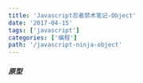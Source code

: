 ```yaml
---
title: 'Javascript忍者禁术笔记-Object'
date: '2017-04-15'
tags: ['javascript']
categories: ['编程']
path: '/javascript-ninja-object'
---
```


##### 原型



